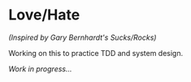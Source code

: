 # Love/Hate 
*(Inspired by Gary Bernhardt's Sucks/Rocks)*

Working on this to practice TDD and system design.

*Work in progress...*
